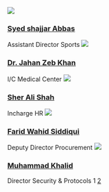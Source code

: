 [![](https://giki.edu.pk/wp-content/uploads/2022/04/IMG-20220416-WA0003.jpg)](https://giki.edu.pk/wp-content/uploads/2022/04/IMG-20220416-WA0003.jpg)
### [Syed shajjar Abbas](https://giki.edu.pk/portfolio/syed-shajjar-abbas/)
Assistant Director Sports
[![](https://giki.edu.pk/wp-content/uploads/2022/03/staff-generic-292x248-1.jpg)](https://giki.edu.pk/wp-content/uploads/2022/03/staff-generic-292x248-1.jpg)
### [Dr. Jahan Zeb Khan](https://giki.edu.pk/wp-content/uploads/2022/03/staff-generic-292x248-1.jpg)
I/C Medical Center
[![](https://giki.edu.pk/portfolio-left-small-thumbnail/)](https://giki.edu.pk/wp-content/uploads/2021/11/sherali.jpg)
### [Sher Ali Shah](https://giki.edu.pk/wp-content/uploads/2021/11/sherali.jpg)
Incharge HR
[![](https://giki.edu.pk/portfolio-left-small-thumbnail/)](https://giki.edu.pk/wp-content/uploads/2018/09/Photo-Farid.jpg)
### [Farid Wahid Siddiqui](https://giki.edu.pk/wp-content/uploads/2018/09/Photo-Farid.jpg)
Deputy Director Procurement
[![](https://giki.edu.pk/portfolio-left-small-thumbnail/)](https://giki.edu.pk/wp-content/uploads/2022/03/staff-generic-292x248-1.jpg)
### [Muhammad Khalid](https://giki.edu.pk/portfolio/muhammad-khalid/)
Director Security & Protocols
1 [2](https://giki.edu.pk/portfolio-left-small-thumbnail/page/2/) [](https://giki.edu.pk/portfolio-left-small-thumbnail/page/2/)
